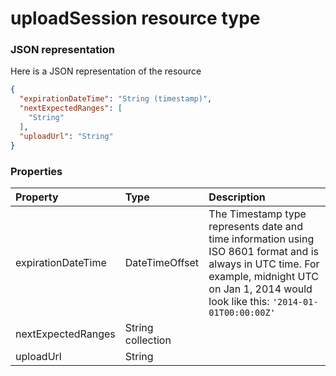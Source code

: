 # uploadSession resource type



### JSON representation

Here is a JSON representation of the resource

<!-- {
  "blockType": "resource",
  "optionalProperties": [

  ],
  "@odata.type": "microsoft.graph.uploadSession"
}-->

```json
{
  "expirationDateTime": "String (timestamp)",
  "nextExpectedRanges": [
    "String"
  ],
  "uploadUrl": "String"
}

```
### Properties
| Property	   | Type	|Description|
|:---------------|:--------|:----------|
|expirationDateTime|DateTimeOffset|The Timestamp type represents date and time information using ISO 8601 format and is always in UTC time. For example, midnight UTC on Jan 1, 2014 would look like this: `'2014-01-01T00:00:00Z'`|
|nextExpectedRanges|String collection||
|uploadUrl|String||

<!-- uuid: 2a41c09d-aae6-419c-8348-6c57008320ba
2015-10-16 10:08:06 UTC -->
<!-- {
  "type": "#page.annotation",
  "description": "uploadSession resource",
  "keywords": "",
  "section": "documentation",
  "tocPath": ""
}-->